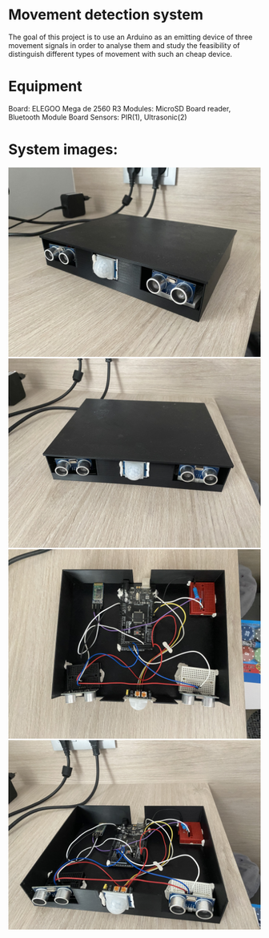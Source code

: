 # Movement detection system

The goal of this project is to use an Arduino as an emitting device of three movement signals in order to analyse them and study the feasibility of distinguish different types of movement with such an cheap device. 

# Equipment
Board: ELEGOO Mega de 2560 R3
Modules: MicroSD Board reader, Bluetooth Module Board
Sensors: PIR(1), Ultrasonic(2)

# System images:

![Image 1](./imgs/img1.JPG)
![Image 2](./imgs/img2.JPG)
![Image 3](./imgs/img3.JPG)
![Image 4](./imgs/img4.JPG)
